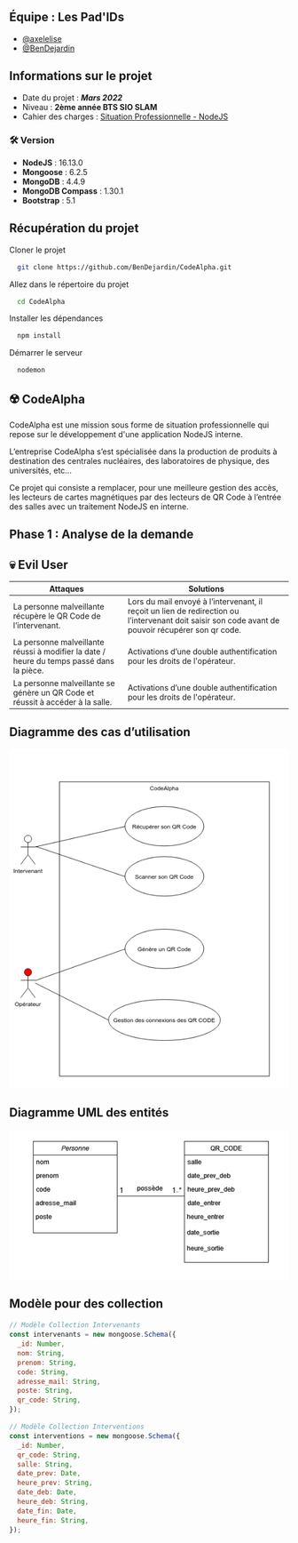 ## Équipe : Les Pad'IDs

- [@axelelise](https://www.github.com/axelelise)
- [@BenDejardin](https://www.github.com/bendejardin)

## Informations sur le projet

- Date du projet : **_Mars 2022_**
- Niveau : **2ème année BTS SIO SLAM**
- Cahier des charges : [Situation Professionnelle - NodeJS](https://slam-vinci-melun.github.io/sio22/phase4/Mission3_CodeAlphaV2.pdf)

### 🛠 Version

- **NodeJS** : 16.13.0
- **Mongoose** : 6.2.5
- **MongoDB** : 4.4.9
- **MongoDB Compass** : 1.30.1
- **Bootstrap** : 5.1

## Récupération du projet

Cloner le projet

```bash
  git clone https://github.com/BenDejardin/CodeAlpha.git
```

Allez dans le répertoire du projet

```bash
  cd CodeAlpha
```

Installer les dépendances

```bash
  npm install
```

Démarrer le serveur

```bash
  nodemon
```

## ☢️ CodeAlpha

CodeAlpha est une mission sous forme de situation professionnelle
qui repose sur le développement d'une application NodeJS interne.

L’entreprise CodeAlpha s’est spécialisée dans la production
de produits à destination des centrales nucléaires,
des laboratoires de physique, des universités, etc...

Ce projet qui consiste a remplacer, pour une
meilleure gestion des accès, les lecteurs de cartes magnétiques
par des lecteurs de QR Code à l’entrée des salles avec un
traitement NodeJS en interne.

## Phase 1 : Analyse de la demande

## 💀 Evil User

| Attaques                                                                                 | Solutions                                                                                                                                           |
| ---------------------------------------------------------------------------------------- | --------------------------------------------------------------------------------------------------------------------------------------------------- |
| La personne malveillante récupère le QR Code de l’intervenant.                           | Lors du mail envoyé à l’intervenant, il reçoit un lien de redirection ou l’intervenant doit saisir son code avant de pouvoir récupérer son qr code. |
| La personne malveillante réussi à modifier la date / heure du temps passé dans la pièce. | Activations d’une double authentification pour les droits de l'opérateur.                                                                           |
| La personne malveillante se génère un QR Code et réussit à accéder à la salle.           | Activations d’une double authentification pour les droits de l'opérateur.                                                                           |

## Diagramme des cas d’utilisation

![UserCase](https://github.com/BenDejardin/CodeAlpha/blob/main/images/cas_utilisation.png?raw=true)

## Diagramme UML des entités

![diagClass](https://github.com/BenDejardin/CodeAlpha/blob/main/images/diagramme_de_classe.png?raw=true)

## Modèle pour des collection

```javascript
// Modèle Collection Intervenants
const intervenants = new mongoose.Schema({
  _id: Number,
  nom: String,
  prenom: String,
  code: String,
  adresse_mail: String,
  poste: String,
  qr_code: String,
});
```

```javascript
// Modèle Collection Interventions
const interventions = new mongoose.Schema({
  _id: Number,
  qr_code: String,
  salle: String,
  date_prev: Date,
  heure_prev: String,
  date_deb: Date,
  heure_deb: String,
  date_fin: Date,
  heure_fin: String,
});
```
